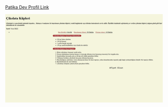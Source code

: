 [Patika Dev Profil Link](https://app.patika.dev/yucelikiz)

![Site fotoğrafı](img/cikolata-kupleri-odev.jpg)